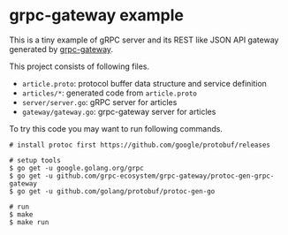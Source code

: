 # grpc-gateway example

This is a tiny example of gRPC server and its REST like JSON API gateway generated by [grpc-gateway](https://github.com/grpc-ecosystem/grpc-gateway).

This project consists of following files.

- `article.proto`: protocol buffer data structure and service definition
- `articles/*`: generated code from `article.proto`
- `server/server.go`: gRPC server for articles
- `gateway/gateway.go`: grpc-gateway server for articles

To try this code you may want to run following commands.

```console
# install protoc first https://github.com/google/protobuf/releases

# setup tools
$ go get -u google.golang.org/grpc
$ go get -u github.com/grpc-ecosystem/grpc-gateway/protoc-gen-grpc-gateway
$ go get -u github.com/golang/protobuf/protoc-gen-go

# run
$ make
$ make run
```
